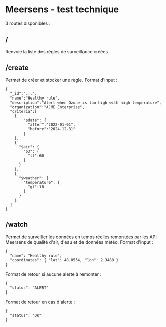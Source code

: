 # Meersens - test technique


3 routes disponibles : 


## /
Renvoie la liste des règles de surveillance créées


## /create
Permet de créer et stocker une règle. Format d'input :
```
{
  "_id":"...",
  "name":"Healthy rule",
  "description":"Alert when Ozone is too high with high temperature",
  "organization":"ACME Enterprise",
  "criteria":[
    {
        "$date": {
          "after":"2022-01-01",
          "before":"2024-12-31"
        }
    },
    {
      "$air": {
        "o3": {
          "lt":60
        }
      }
    },
    {
      "$weather": {
        "temperature": {
          "gt":18
        }
      }
    }
  ]
}
```


## /watch
Permet de surveiller les données en temps réelles remontées par les API Meersens de qualité d'air, d'eau et de données météo. Format d'input :
```
{
  "name": "Healthy rule",
  "coordinates": { "lat": 48.8534, "lon": 2.3488 }
}
```

Format de retour si aucune alerte à remonter :
```
{
  "status": "ALERT"
}

```

Format de retour en cas d'alerte :
```
{
  "status": "OK"
}

```
